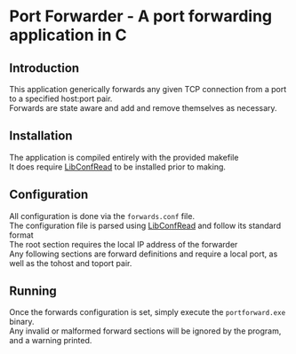 # Port Forwarder - A port forwarding application in C

Introduction
---------------
This application generically forwards any given TCP connection from a port to a specified host:port pair.  
Forwards are state aware and add and remove themselves as necessary.  

Installation
---------------
The application is compiled entirely with the provided makefile  
It does require [LibConfRead](https://github.com/andrewburian/configreader) to be installed prior to making.

Configuration
---------------
All configuration is done via the `forwards.conf` file.  
The configuration file is parsed using [LibConfRead](https://github.com/andrewburian/configreader) and follow its standard format  
The root section requires the local IP address of the forwarder  
Any following sections are forward definitions and require a local port, as well as the tohost and toport pair.

Running
---------------
Once the forwards configuration is set, simply execute the `portforward.exe` binary.  
Any invalid or malformed forward sections will be ignored by the program, and a warning printed.
